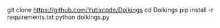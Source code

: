 git clone https://github.com/Yutixcode/Dolkings
cd Dolkings
pip install -r requirements.txt
python dolkings.py
